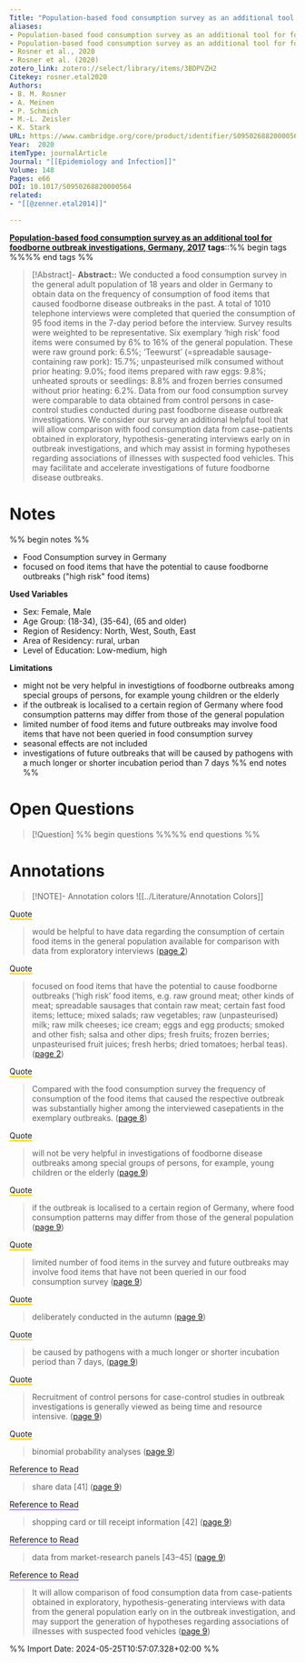 ```yaml
---
Title: "Population-based food consumption survey as an additional tool for foodborne outbreak investigations, Germany, 2017"
aliases: 
- Population-based food consumption survey as an additional tool for foodborne outbreak investigations, Germany, 2017
- Population-based food consumption survey as an additional tool for foodborne outbreak investigations, germany, 2017
- Rosner et al., 2020
- Rosner et al. (2020)
zotero_link: zotero://select/library/items/3BDPVZH2
Citekey: rosner.etal2020
Authors:
- B. M. Rosner
- A. Meinen
- P. Schmich
- M.-L. Zeisler
- K. Stark
URL: https://www.cambridge.org/core/product/identifier/S0950268820000564/type/journal_article
Year:  2020
itemType: journalArticle
Journal: "[[Epidemiology and Infection]]"
Volume: 148 
Pages: e66
DOI: 10.1017/S0950268820000564
related: 
- "[[@zenner.etal2014]]"

---
```

**[Population-based food consumption survey as an additional tool for foodborne outbreak investigations, Germany, 2017](zotero://select/library/items/GA3HGTE4)**
**tags**::%% begin tags %%%% end tags %%

> [!Abstract]- 
**Abstract::** We conducted a food consumption survey in the general adult population of 18 years and older in Germany to obtain data on the frequency of consumption of food items that caused foodborne disease outbreaks in the past. A total of 1010 telephone interviews were completed that queried the consumption of 95 food items in the 7-day period before the interview. Survey results were weighted to be representative. Six exemplary ‘high risk’ food items were consumed by 6% to 16% of the general population. These were raw ground pork: 6.5%; ‘Teewurst’ (=spreadable sausage-containing raw pork): 15.7%; unpasteurised milk consumed without prior heating: 9.0%; food items prepared with raw eggs: 9.8%; unheated sprouts or seedlings: 8.8% and frozen berries consumed without prior heating: 6.2%. Data from our food consumption survey were comparable to data obtained from control persons in case-control studies conducted during past foodborne disease outbreak investigations. We consider our survey an additional helpful tool that will allow comparison with food consumption data from case-patients obtained in exploratory, hypothesis-generating interviews early on in outbreak investigations, and which may assist in forming hypotheses regarding associations of illnesses with suspected food vehicles. This may facilitate and accelerate investigations of future foodborne disease outbreaks.

# Notes
%% begin notes %%
- Food Consumption survey in Germany
- focused on food items that have the potential to cause foodborne outbreaks ("high risk" food items)

**Used Variables**
- Sex: Female, Male
- Age Group: (18-34), (35-64), (65 and older)
- Region of Residency: North, West, South, East
- Area of Residency: rural, urban
- Level of Education: Low-medium, high

**Limitations**
- might not be very helpful in investigtions of foodborne outbreaks among special groups of persons, for example young children or the elderly
- if the outbreak is localised to a certain region of Germany where food consumption patterns may differ from those of the general population
- limited number of food items and future outbreaks may involve food items that have not been queried in food consumption survey
- seasonal effects are not included
- investigations of future outbreaks that will be caused by pathogens with a much longer or shorter incubation period than 7 days
%% end notes %%

# Open Questions
> [!Question] %% begin questions %%%% end questions %%
>

# Annotations
> [!NOTE]- Annotation colors
> ![[../Literature/Annotation Colors]]

<span style="border-bottom: 2px solid #ffd400;">Quote</span>
> would be helpful to have data regarding the consumption of certain food items in the general population available for comparison with data from exploratory interviews
> ([page 2](zotero://open-pdf/library/items/GA3HGTE4?page=2&annotation=NI4GTF3U))

<span style="border-bottom: 2px solid #ffd400;">Quote</span>
> focused on food items that have the potential to cause foodborne outbreaks (‘high risk’ food items, e.g. raw ground meat; other kinds of meat; spreadable sausages that contain raw meat; certain fast food items; lettuce; mixed salads; raw vegetables; raw (unpasteurised) milk; raw milk cheeses; ice cream; eggs and egg products; smoked and other fish; salsa and other dips; fresh fruits; frozen berries; unpasteurised fruit juices; fresh herbs; dried tomatoes; herbal teas).
> ([page 2](zotero://open-pdf/library/items/GA3HGTE4?page=2&annotation=3CENK4SK))

<span style="border-bottom: 2px solid #ffd400;">Quote</span>
> Compared with the food consumption survey the frequency of consumption of the food items that caused the respective outbreak was substantially higher among the interviewed casepatients in the exemplary outbreaks.
> ([page 8](zotero://open-pdf/library/items/GA3HGTE4?page=8&annotation=IJ5KEUHS))

<span style="border-bottom: 2px solid #ffd400;">Quote</span>
> will not be very helpful in investigations of foodborne disease outbreaks among special groups of persons, for example, young children or the elderly
> ([page 9](zotero://open-pdf/library/items/GA3HGTE4?page=9&annotation=HBP7DXUF))

<span style="border-bottom: 2px solid #ffd400;">Quote</span>
> if the outbreak is localised to a certain region of Germany, where food consumption patterns may differ from those of the general population
> ([page 9](zotero://open-pdf/library/items/GA3HGTE4?page=9&annotation=GGM5TAYS))

<span style="border-bottom: 2px solid #ffd400;">Quote</span>
> limited number of food items in the survey and future outbreaks may involve food items that have not been queried in our food consumption survey
> ([page 9](zotero://open-pdf/library/items/GA3HGTE4?page=9&annotation=AQG32KR4))

<span style="border-bottom: 2px solid #ffd400;">Quote</span>
> deliberately conducted in the autumn
> ([page 9](zotero://open-pdf/library/items/GA3HGTE4?page=9&annotation=HR6R4KJ9))

<span style="border-bottom: 2px solid #ffd400;">Quote</span>
> be caused by pathogens with a much longer or shorter incubation period than 7 days,
> ([page 9](zotero://open-pdf/library/items/GA3HGTE4?page=9&annotation=G3BDVHEQ))

<span style="border-bottom: 2px solid #ffd400;">Quote</span>
> Recruitment of control persons for case-control studies in outbreak investigations is generally viewed as being time and resource intensive.
> ([page 9](zotero://open-pdf/library/items/GA3HGTE4?page=9&annotation=76UDUF35))

<span style="border-bottom: 2px solid #ffd400;">Quote</span>
> binomial probability analyses
> ([page 9](zotero://open-pdf/library/items/GA3HGTE4?page=9&annotation=SJ7SU2EV))

<span style="border-bottom: 2px solid #a28ae5;">Reference to Read</span>
> share data [41]
> ([page 9](zotero://open-pdf/library/items/GA3HGTE4?page=9&annotation=58ISIHYV))

<span style="border-bottom: 2px solid #a28ae5;">Reference to Read</span>
> shopping card or till receipt information [42]
> ([page 9](zotero://open-pdf/library/items/GA3HGTE4?page=9&annotation=2LHZK7RA))

<span style="border-bottom: 2px solid #a28ae5;">Reference to Read</span>
> data from market-research panels [43–45]
> ([page 9](zotero://open-pdf/library/items/GA3HGTE4?page=9&annotation=HIDYF67P))

<span style="border-bottom: 2px solid #a28ae5;">Reference to Read</span>
> It will allow comparison of food consumption data from case-patients obtained in exploratory, hypothesis-generating interviews with data from the general population early on in the outbreak investigation, and may support the generation of hypotheses regarding associations of illnesses with suspected food vehicles
> ([page 9](zotero://open-pdf/library/items/GA3HGTE4?page=9&annotation=ZPP3YAES))


%% Import Date: 2024-05-25T10:57:07.328+02:00 %%
